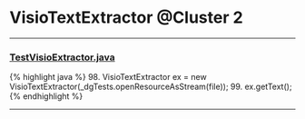 # VisioTextExtractor @Cluster 2

***

### [TestVisioExtractor.java](https://searchcode.com/codesearch/view/88636800/)
{% highlight java %}
98. VisioTextExtractor ex = new VisioTextExtractor(_dgTests.openResourceAsStream(file));
99. ex.getText();
{% endhighlight %}

***

